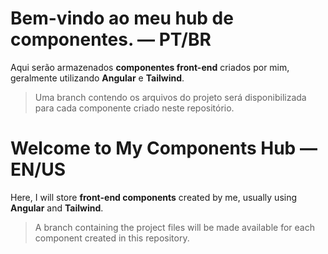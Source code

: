 # Bem-vindo ao meu hub de componentes. — PT/BR
Aqui serão armazenados **componentes front-end** criados por mim, geralmente utilizando **Angular** e **Tailwind**.

> Uma branch contendo os arquivos do projeto será disponibilizada para cada componente criado neste repositório.

# Welcome to My Components Hub — EN/US
Here, I will store **front-end components** created by me, usually using **Angular** and **Tailwind**.

> A branch containing the project files will be made available for each component created in this repository.
